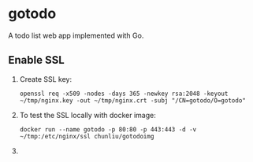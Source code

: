 # gotodo

A todo list web app implemented with Go. 

## Enable SSL

1. Create SSL key:

    ```openssl req -x509 -nodes -days 365 -newkey rsa:2048 -keyout ~/tmp/nginx.key -out ~/tmp/nginx.crt -subj "/CN=gotodo/O=gotodo"```

2. To test the SSL locally with docker image:

    ```docker run --name gotodo -p 80:80 -p 443:443 -d -v ~/tmp:/etc/nginx/ssl chunliu/gotodoimg```
    
3. 